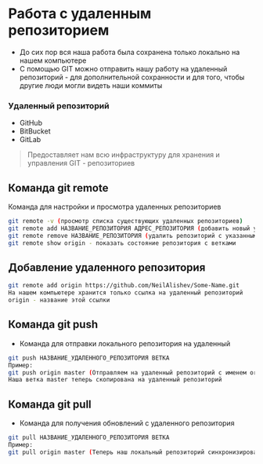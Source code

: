 # Работа с удаленным репозиторием
- До сих пор вся наша работа была сохранена только локально на нашем компьютере
- С помощью GIT можно отправить нашу работу на удаленный репозиторий - для дополнительной сохранности и для того, чтобы другие люди могли видеть наши коммиты

### Удаленный репозиторий
- GitHub
- BitBucket
- GitLab

> Предоставляет нам всю инфраструктуру для хранения и управления GIT - репозиториев

## Команда git remote
Команда для настройки и просмотра удаленных репозиториев
```sh
git remote -v (просмотр списка существующих удаленных репозиториев)
git remote add НАЗВАНИЕ_РЕПОЗИТОРИЯ АДРЕС_РЕПОЗИТОРИЯ (добавить новый удаленный репозиторий, который находится по указанному адресу. При этом, на нашем компьютере к удаленному репозиторию мы будем обращаться по его названию)
git remote remove НАЗВАНИЕ_РЕПОЗИТОРИЯ (удалить репозиторий с указанным названием). Например, если хотите сменить https на ssh.
git remote show origin - показать состояние репозитория с ветками
```

## Добавление удаленного репозитория
```sh
git remote add origin https://github.com/NeilAlishev/Some-Name.git
На нашем компьютере хранится только ссылка на удаленный репозиторий
origin - название этой ссылки
```

## Команда git push
- Команда для отправки локального репозитория на удаленный
```sh
git push НАЗВАНИЕ_УДАЛЕННОГО_РЕПОЗИТОРИЯ ВЕТКА
Пример:
git push origin master (Отправляем на удаленный репозиторий с именем origin нашу ветку master)
Наша ветка master теперь скопирована на удаленный репозиторий
```

## Команда git pull
- Команда для получения обновлений с удаленного репозитория
```sh
git pull НАЗВАНИЕ_УДАЛЕННОГО_РЕПОЗИТОРИЯ ВЕТКА
Пример:
git pull origin master (Теперь наш локальный репозиторий синхронизирован с удаленным)
```